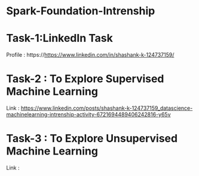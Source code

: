 # Spark-Foundation-Intrenship
# Task-1:LinkedIn Task
Profile : https://https://www.linkedin.com/in/shashank-k-124737159/
# Task-2 : To Explore Supervised Machine Learning
Link : https://www.linkedin.com/posts/shashank-k-124737159_datascience-machinelearning-intrenship-activity-6721694489406242816-y65v
# Task-3 : To Explore Unsupervised Machine Learning
Link : 

